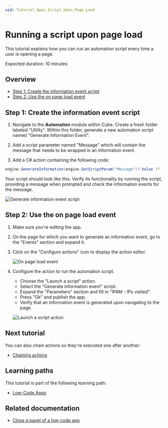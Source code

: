 ```yaml
---
uid: Tutorial_Apps_Script_Upon_Page_Load
---
```

# Running a script upon page load

This tutorial explains how you can run an automation script every time a user is opening a page.

Expected duration: 10 minutes

## Overview

- [Step 1: Create the information event script](#step-1-create-the-information-event-script)
- [Step 2: Use the on page load event](#step-2-use-the-on-page-load-event)

## Step 1: Create the information event script

1. Navigate to the **Automation** module within Cube. Create a fresh folder labeled "Utility". Within this folder, generate a new automation script named "Generate Information Event".

1. Add a script parameter named "Message" which will contain the message that needs to be wrapped in an information event.

1. Add a C# action containing the following code:

```csharp
engine.GenerateInformation(engine.GetScriptParam("Message")?.Value ?? "No message.");
```

Your script should look like this. Verify its functionality by running the script, providing a message when prompted and check the information events for the message.

   ![Generate information event script](~/user-guide/images/GenerateInformationEventScript.png)

## Step 2: Use the on page load event

1. Make sure you're editing the app.

1. On the page for which you want to generate an information event, go to the "Events" section and expand it.

1. Click on the "Configure actions" icon to display the action editor.

   ![On page load event](~/user-guide/images/OnPageLoad.png)

1. Configure the action to run the automation script.

   - Choose the "Launch a script" action.
   - Select the "Generate information event" script.
   - Expand the "Parameters" section and fill in "IPAM - IPs visited".
   - Press "Ok" and publish the app.
   - Verify that an information event is generated upon navigating to the page.

   ![Launch a script action](~/user-guide/images/LaunchAScriptAction.png)

## Next tutorial

You can also chain actions so they're executed one after another:

- [Chaining actions](xref:Tutorial_Apps_Chaining_Actions)

## Learning paths

This tutorial is part of the following learning path:

- [Low-Code Apps](xref:Tutorial_Apps)

## Related documentation

- [Close a panel of a low-code app](xref:LowCodeApps_event_config)
